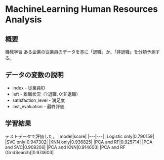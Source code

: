 # MachineLearning Human Resources Analysis
## 概要  
機械学習 ある企業の従業員のデータを基に「退職」か、「非退職」を分類予測する。

## データの変数の説明
- index - 従業員ID
- left - 離職状況（1:退職, 0:非退職）
- satisfaction_level - 満足度
- last_evaluation - 最終評価

## 学習結果
テストデータで評価した。
|model|score|
|---|---|
|Logistic only|0.790159|
|SVC only|0.947302|
|KNN only|0.936825|
|PCA and RF|0.925714|
|PCA and SVC|0.909206|
|PCA and KNN|0.914603|
|PCA and RF (GridSearch)|0.974603|